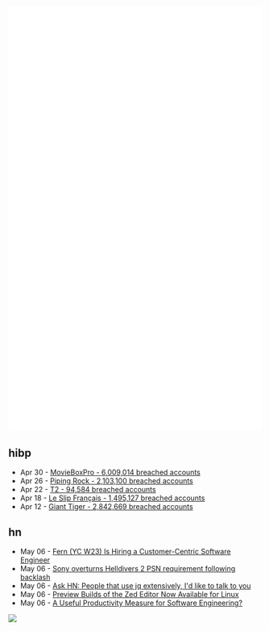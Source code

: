 ![Metrics](https://raw.githubusercontent.com/phixion/phixion/master/metrics.svg)

## hibp

<!--
for https://github.com/phixion/phixion/blob/main/.github/workflows/feeds.yml
-->
<!--START_SECTION:haveibeenpwnd-->
- Apr 30 - [MovieBoxPro - 6,009,014 breached accounts](https://haveibeenpwned.com/PwnedWebsites#MovieBoxPro)
- Apr 26 - [Piping Rock - 2,103,100 breached accounts](https://haveibeenpwned.com/PwnedWebsites#PipingRock)
- Apr 22 - [T2 - 94,584 breached accounts](https://haveibeenpwned.com/PwnedWebsites#T2)
- Apr 18 - [Le Slip Français - 1,495,127 breached accounts](https://haveibeenpwned.com/PwnedWebsites#LeSlipFrancais)
- Apr 12 - [Giant Tiger - 2,842,669 breached accounts](https://haveibeenpwned.com/PwnedWebsites#GiantTiger)
<!--END_SECTION:haveibeenpwnd-->

## hn

<!--
for https://github.com/phixion/phixion/blob/main/.github/workflows/feeds.yml
-->
<!--START_SECTION:hn-->
- May 06 - [Fern (YC W23) Is Hiring a Customer-Centric Software Engineer](https://www.ycombinator.com/companies/fern/jobs/KmSsgCu-deployed-engineer)
- May 06 - [Sony overturns Helldivers 2 PSN requirement following backlash](https://www.eurogamer.net/sony-overturns-helldivers-2-psn-requirement-following-backlash)
- May 06 - [Ask HN: People that use jq extensively, I'd like to talk to you](https://news.ycombinator.com/item?id=40273454)
- May 06 - [Preview Builds of the Zed Editor Now Available for Linux](https://zed.dev/releases/preview)
- May 06 - [A Useful Productivity Measure for Software Engineering?](https://www.jamesshore.com/v2/blog/2024/a-useful-productivity-measure)
<!--END_SECTION:hn-->

<!--
for https://yhype.me
-->
![](https://hit.yhype.me/github/profile?user_id=13013670)
